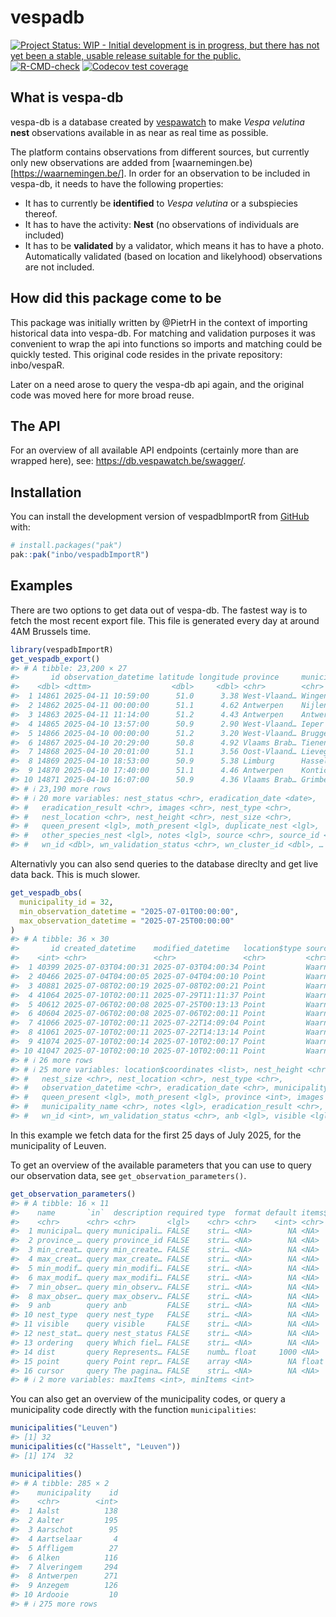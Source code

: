 
<!-- README.md is generated from README.Rmd. Please edit that file -->

# vespadb

<!-- badges: start -->

[![Project Status: WIP - Initial development is in progress, but there
has not yet been a stable, usable release suitable for the
public.](https://www.repostatus.org/badges/latest/wip.svg)](https://www.repostatus.org/#wip)
[![R-CMD-check](https://github.com/inbo/vespadbImportR/actions/workflows/R-CMD-check.yaml/badge.svg)](https://github.com/inbo/vespadbImportR/actions/workflows/R-CMD-check.yaml)
[![Codecov test
coverage](https://codecov.io/gh/inbo/vespadbImportR/graph/badge.svg)](https://app.codecov.io/gh/inbo/vespadbImportR)
<!-- badges: end -->

## What is vespa-db

vespa-db is a database created by
[vespawatch](https://vespawatch.be/en/) to make *Vespa velutina*
**nest** observations available in as near as real time as possible.

The platform contains observations from different sources, but currently
only new observations are added from
\[waarnemingen.be)\[<https://waarnemingen.be/>\]. In order for an
observation to be included in vespa-db, it needs to have the following
properties:

- It has to currently be **identified** to *Vespa velutina* or a
  subspiecies thereof.
- It has to have the activity: **Nest** (no observations of individuals
  are included)
- It has to be **validated** by a validator, which means it has to have
  a photo. Automatically validated (based on location and likelyhood)
  observations are not included.

## How did this package come to be

This package was initially written by @PietrH in the context of
importing historical data into vespa-db. For matching and validation
purposes it was convenient to wrap the api into functions so imports and
matching could be quickly tested. This original code resides in the
private repository: inbo/vespaR.

Later on a need arose to query the vespa-db api again, and the original
code was moved here for more broad reuse.

## The API

For an overview of all available API endpoints (certainly more than are
wrapped here), see: <https://db.vespawatch.be/swagger/>.

## Installation

You can install the development version of vespadbImportR from
[GitHub](https://github.com/) with:

``` r
# install.packages("pak")
pak::pak("inbo/vespadbImportR")
```

## Examples

There are two options to get data out of vespa-db. The fastest way is to
fetch the most recent export file. This file is generated every day at
around 4AM Brussels time.

``` r
library(vespadbImportR)
get_vespadb_export()
#> # A tibble: 23,200 × 27
#>       id observation_datetime latitude longitude province     municipality anb  
#>    <dbl> <dttm>                  <dbl>     <dbl> <chr>        <chr>        <lgl>
#>  1 14861 2025-04-11 10:59:00      51.0      3.38 West-Vlaand… Wingene      FALSE
#>  2 14862 2025-04-11 00:00:00      51.1      4.62 Antwerpen    Nijlen       FALSE
#>  3 14863 2025-04-11 11:14:00      51.2      4.43 Antwerpen    Antwerpen    FALSE
#>  4 14865 2025-04-10 13:57:00      50.9      2.90 West-Vlaand… Ieper        FALSE
#>  5 14866 2025-04-10 00:00:00      51.2      3.20 West-Vlaand… Brugge       FALSE
#>  6 14867 2025-04-10 20:29:00      50.8      4.92 Vlaams Brab… Tienen       FALSE
#>  7 14868 2025-04-10 20:01:00      51.1      3.56 Oost-Vlaand… Lievegem     FALSE
#>  8 14869 2025-04-10 18:53:00      50.9      5.38 Limburg      Hasselt      FALSE
#>  9 14870 2025-04-10 17:40:00      51.1      4.46 Antwerpen    Kontich      FALSE
#> 10 14871 2025-04-10 16:07:00      50.9      4.36 Vlaams Brab… Grimbergen   FALSE
#> # ℹ 23,190 more rows
#> # ℹ 20 more variables: nest_status <chr>, eradication_date <date>,
#> #   eradication_result <chr>, images <chr>, nest_type <chr>,
#> #   nest_location <chr>, nest_height <chr>, nest_size <chr>,
#> #   queen_present <lgl>, moth_present <lgl>, duplicate_nest <lgl>,
#> #   other_species_nest <lgl>, notes <lgl>, source <chr>, source_id <dbl>,
#> #   wn_id <dbl>, wn_validation_status <chr>, wn_cluster_id <dbl>, …
```

Alternativly you can also send queries to the database direclty and get
live data back. This is much slower.

``` r
get_vespadb_obs(
  municipality_id = 32,
  min_observation_datetime = "2025-07-01T00:00:00",
  max_observation_datetime = "2025-07-25T00:00:00"
)
#> # A tibble: 36 × 30
#>       id created_datetime    modified_datetime   location$type source  source_id
#>    <int> <chr>               <chr>               <chr>         <chr>   <lgl>    
#>  1 40399 2025-07-03T04:00:31 2025-07-03T04:00:34 Point         Waarne… NA       
#>  2 40466 2025-07-04T04:00:05 2025-07-04T04:00:10 Point         Waarne… NA       
#>  3 40881 2025-07-08T02:00:19 2025-07-08T02:00:21 Point         Waarne… NA       
#>  4 41064 2025-07-10T02:00:11 2025-07-29T11:11:37 Point         Waarne… NA       
#>  5 40612 2025-07-06T02:00:08 2025-07-25T00:13:13 Point         Waarne… NA       
#>  6 40604 2025-07-06T02:00:08 2025-07-06T02:00:11 Point         Waarne… NA       
#>  7 41066 2025-07-10T02:00:11 2025-07-22T14:09:04 Point         Waarne… NA       
#>  8 41061 2025-07-10T02:00:11 2025-07-22T14:13:14 Point         Waarne… NA       
#>  9 41074 2025-07-10T02:00:14 2025-07-10T02:00:17 Point         Waarne… NA       
#> 10 41047 2025-07-10T02:00:10 2025-07-10T02:00:11 Point         Waarne… NA       
#> # ℹ 26 more rows
#> # ℹ 25 more variables: location$coordinates <list>, nest_height <chr>,
#> #   nest_size <chr>, nest_location <chr>, nest_type <chr>,
#> #   observation_datetime <chr>, eradication_date <chr>, municipality <int>,
#> #   queen_present <lgl>, moth_present <lgl>, province <int>, images <list>,
#> #   municipality_name <chr>, notes <lgl>, eradication_result <chr>,
#> #   wn_id <int>, wn_validation_status <chr>, anb <lgl>, visible <lgl>, …
```

In this example we fetch data for the first 25 days of July 2025, for
the municipality of Leuven.

To get an overview of the available parameters that you can use to query
our observation data, see `get_observation_parameters()`.

``` r
get_observation_parameters()
#> # A tibble: 16 × 11
#>    name       `in`  description required type  format default items$type example
#>    <chr>      <chr> <chr>       <lgl>    <chr> <chr>    <int> <chr>      <list> 
#>  1 municipal… query municipali… FALSE    stri… <NA>        NA <NA>       <NULL> 
#>  2 province_… query province_id FALSE    stri… <NA>        NA <NA>       <NULL> 
#>  3 min_creat… query min_create… FALSE    stri… <NA>        NA <NA>       <NULL> 
#>  4 max_creat… query max_create… FALSE    stri… <NA>        NA <NA>       <NULL> 
#>  5 min_modif… query min_modifi… FALSE    stri… <NA>        NA <NA>       <NULL> 
#>  6 max_modif… query max_modifi… FALSE    stri… <NA>        NA <NA>       <NULL> 
#>  7 min_obser… query min_observ… FALSE    stri… <NA>        NA <NA>       <NULL> 
#>  8 max_obser… query max_observ… FALSE    stri… <NA>        NA <NA>       <NULL> 
#>  9 anb        query anb         FALSE    stri… <NA>        NA <NA>       <NULL> 
#> 10 nest_type  query nest_type   FALSE    stri… <NA>        NA <NA>       <NULL> 
#> 11 visible    query visible     FALSE    stri… <NA>        NA <NA>       <NULL> 
#> 12 nest_stat… query nest_status FALSE    stri… <NA>        NA <NA>       <NULL> 
#> 13 ordering   query Which fiel… FALSE    stri… <NA>        NA <NA>       <NULL> 
#> 14 dist       query Represents… FALSE    numb… float     1000 <NA>       <NULL> 
#> 15 point      query Point repr… FALSE    array <NA>        NA float      <int>  
#> 16 cursor     query The pagina… FALSE    stri… <NA>        NA <NA>       <NULL> 
#> # ℹ 2 more variables: maxItems <int>, minItems <int>
```

You can also get an overview of the municipality codes, or query a
municipality code directly with the function `municipalities`:

``` r
municipalities("Leuven")
#> [1] 32
municipalities(c("Hasselt", "Leuven"))
#> [1] 174  32
```

``` r
municipalities()
#> # A tibble: 285 × 2
#>    municipality    id
#>    <chr>        <int>
#>  1 Aalst          138
#>  2 Aalter         195
#>  3 Aarschot        95
#>  4 Aartselaar       4
#>  5 Affligem        27
#>  6 Alken          116
#>  7 Alveringem     294
#>  8 Antwerpen      271
#>  9 Anzegem        126
#> 10 Ardooie         10
#> # ℹ 275 more rows
```
